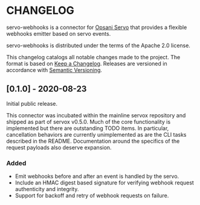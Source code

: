 # CHANGELOG

servo-webhooks is a connector for [Opsani Servo](https://github.com/opsani/servox) that
provides a flexible webhooks emitter based on servo events.

servo-webhooks is distributed under the terms of the Apache 2.0 license. 

This changelog catalogs all notable changes made to the project. The format
is based on [Keep a Changelog](https://keepachangelog.com/en/1.0.0/). Releases are 
versioned in accordance with [Semantic Versioning](https://semver.org/spec/v2.0.0.html).

## [0.1.0] - 2020-08-23

Initial public release.

This connector was incubated within the mainline servox repository and shipped as part of
servox v0.5.0. Much of the core functionality is implemented but there are outstanding TODO
items. In particular, cancellation behaviors are currently unimplemented as are the CLI tasks 
described in the README. Documentation around the specifics of the request payloads also
deserve expansion.

### Added
- Emit webhooks before and after an event is handled by the servo.
- Include an HMAC digest based signature for verifying webhook request authenticity and integrity.
- Support for backoff and retry of webhook requests on failure.
